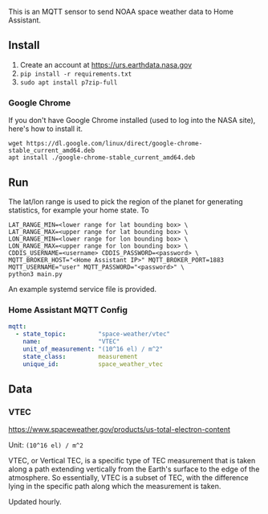 This is an MQTT sensor to send NOAA space weather data to Home Assistant.

## Install

1. Create an account at <https://urs.earthdata.nasa.gov>
2. `pip install -r requirements.txt`
3. `sudo apt install p7zip-full`

### Google Chrome

If you don't have Google Chrome installed (used to log into the NASA site), here's how to install it.

```shell
wget https://dl.google.com/linux/direct/google-chrome-stable_current_amd64.deb
apt install ./google-chrome-stable_current_amd64.deb
```

## Run

The lat/lon range is used to pick the region of the planet for generating statistics, for example your home state. To

```shell
LAT_RANGE_MIN=<lower range for lat bounding box> \
LAT_RANGE_MAX=<upper range for lat bounding box> \
LON_RANGE_MIN=<lower range for lon bounding box> \
LON_RANGE_MAX=<upper range for lon bounding box> \
CDDIS_USERNAME=<username> CDDIS_PASSWORD=<password> \
MQTT_BROKER_HOST="<Home Assistant IP>" MQTT_BROKER_PORT=1883 MQTT_USERNAME="user" MQTT_PASSWORD="<password>" \
python3 main.py
```

An example systemd service file is provided.

### Home Assistant MQTT Config

```yaml
mqtt:
  - state_topic:         "space-weather/vtec"
    name:                "VTEC"
    unit_of_measurement: "(10^16 el) / m^2"
    state_class:         measurement
    unique_id:           space_weather_vtec
```

## Data

### VTEC

<https://www.spaceweather.gov/products/us-total-electron-content>

Unit: `(10^16 el) / m^2`

VTEC, or Vertical TEC, is a specific type of TEC measurement that is taken along a path extending
vertically from the Earth's surface to the edge of the atmosphere. So essentially, VTEC is a subset of TEC, with the
difference lying in the specific path along which the measurement is taken.

Updated hourly.
